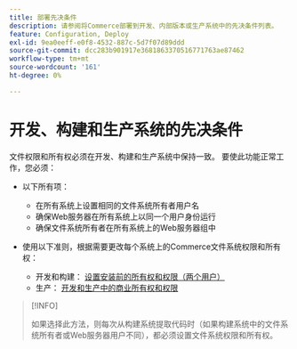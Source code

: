 ```yaml
---
title: 部署先决条件
description: 请参阅将Commerce部署到开发、内部版本或生产系统中的先决条件列表。
feature: Configuration, Deploy
exl-id: 9ea0eeff-e0f8-4532-887c-5d7f07d89ddd
source-git-commit: dcc283b901917e3681863370516771763ae87462
workflow-type: tm+mt
source-wordcount: '161'
ht-degree: 0%

---
```


# 开发、构建和生产系统的先决条件

文件权限和所有权必须在开发、构建和生产系统中保持一致。 要使此功能正常工作，您必须：

- 以下所有项：

   - 在所有系统上设置相同的文件系统所有者用户名
   - 确保Web服务器在所有系统上以同一个用户身份运行
   - 确保文件系统所有者在所有系统上的Web服务器组中

- 使用以下准则，根据需要更改每个系统上的Commerce文件系统权限和所有权：

   - 开发和构建： [设置安装前的所有权和权限（两个用户）](file-system-permissions.md#set-up-two-owners-for-default-or-developer-mode)
   - 生产： [开发和生产中的商业所有权和权限](file-system-permissions.md)

>[!INFO]
>
>如果选择此方法，则每次从构建系统提取代码时（如果构建系统中的文件系统所有者或Web服务器用户不同），都必须设置文件系统权限和所有权。
